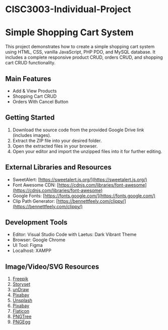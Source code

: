 # CISC3003-Individual-Project
# Simple Shopping Cart System

This project demonstrates how to create a simple shopping cart system using HTML, CSS, vanilla JavaScript, PHP PDO, and MySQL database. It includes a complete responsive product CRUD, orders CRUD, and shopping cart CRUD functionality.

## Main Features

- Add & View Products
- Shopping Cart CRUD
- Orders With Cancel Button

## Getting Started

1. Download the source code from the provided Google Drive link (includes images).
2. Extract the ZIP file into your desired folder.
3. Open the extracted files in your browser.
4. Open your editor and import the unzipped files into it for further editing.

## External Libraries and Resources

- SweetAlert: [https://sweetalert.js.org/](https://sweetalert.js.org/)
- Font Awesome CDN: [https://cdnjs.com/libraries/font-awesome](https://cdnjs.com/libraries/font-awesome)
- Google Fonts: [https://fonts.google.com/](https://fonts.google.com/)
- Clip Path Generator: [https://bennettfeely.com/clippy/](https://bennettfeely.com/clippy/)

## Development Tools

- Editor: Visual Studio Code with Laetus: Dark Vibrant Theme
- Browser: Google Chrome
- UI Tool: Figma
- Localhost: XAMPP

## Image/Video/SVG Resources

1. [Freepik](https://www.freepik.com/)
2. [Storyset](https://storyset.com/)
3. [unDraw](https://undraw.co/)
4. [Pixabay](https://pixabay.com/)
5. [Unsplash](https://unsplash.com/)
6. [Pixabay](https://pixabay.com/)
7. [Flaticon](https://www.flaticon.com/)
8. [PNGTree](https://pngtree.com/)
9. [PNGEgg](https://www.pngegg.com/)
